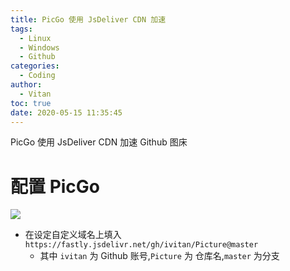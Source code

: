 ```yaml
---
title: PicGo 使用 JsDeliver CDN 加速
tags:
  - Linux
  - Windows
  - Github
categories:
  - Coding
author:
  - Vitan
toc: true
date: 2020-05-15 11:35:45
---
```

PicGo 使用 JsDeliver CDN 加速 Github 图床
<!--more-->
# 配置 PicGo

![](https://fastly.jsdelivr.net/gh/ivitan/Picture@master/images/20200515113912.png)

- 在设定自定义域名上填入 `https://fastly.jsdelivr.net/gh/ivitan/Picture@master`
  - 其中 `ivitan` 为 Github 账号,`Picture` 为 仓库名,`master` 为分支 